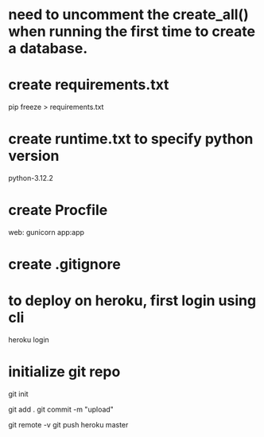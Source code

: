 # need to uncomment the create_all() when running the first time to create a database.

# create requirements.txt

pip freeze > requirements.txt

# create runtime.txt to specify python version

python-3.12.2

# create Procfile

web: gunicorn app:app

# create .gitignore

# to deploy on heroku, first login using cli

heroku login

# initialize git repo

git init

git add .
git commit -m "upload"

git remote -v
git push heroku master
